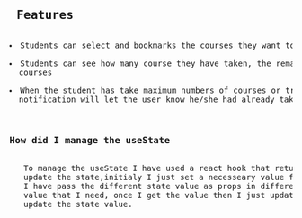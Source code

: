  <pre>
<h2> Features </h2>
<li>Students can select and bookmarks the courses they want to take </li>
<li>Students can see how many course they have taken, the remaining creadit hour and the total price of the 
  courses</li>
<li>When the student has take maximum numbers of courses or try to select duplicate course a pop up 
  notification will let the user know he/she had already taken this course or already took the course</li> 
 <h3>How did I manage the useState</h3>
   To manage the useState I have used a react hook that return a current state and a function to 
   update the state,initialy I just set a necesseary value for the state.Then as per my requirement,
   I have pass the different state value as props in different component and get back the specific 
   value that I need, once I get the value then I just update the state value using the function that
   update the state value.
 </pre> 


